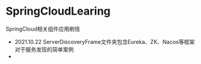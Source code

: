 # SpringCloudLearing
SpringCloud相关组件应用刷怪

- 2021.10.22	ServerDiscoveryFrame文件夹包含Eureka、ZK、Nacos等框架对于服务发现的简单案例
- 

